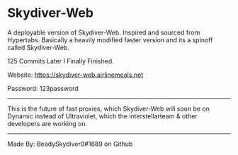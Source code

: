 # Skydiver-Web
A deployable version of Skydiver-Web.
Inspired and sourced from Hypertabs.
Basically a heavily modified faster version and its a spinoff called Skydiver-Web.

125 Commits Later I Finally Finished. 

Website: https://skydiver-web.airlinemeals.net

Password: 123password
_______________________________________
This is the future of fast proxies,
which Skydiver-Web will soon be on Dynamic
instead of Ultraviolet, 
which the interstellarteam & other developers are working on.
_______________________________________
Made By: BeadySkydiver0#1689 on Github
